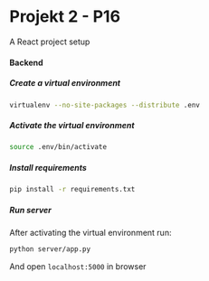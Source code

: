 # Projekt 2 - P16

A React project setup

#### Backend

##### Create a virtual environment

```bash
virtualenv --no-site-packages --distribute .env
```

##### Activate the virtual environment

```bash
source .env/bin/activate
```

##### Install requirements

```bash
pip install -r requirements.txt
```

##### Run server
After activating the virtual environment run:
```bash
python server/app.py
```
And open ```localhost:5000``` in browser
